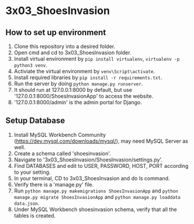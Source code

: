# 3x03_ShoesInvasion

## How to set up environment
1. Clone this repository into a desired folder.
2. Open cmd and cd to 3x03_ShoesInvasion folder.
3. Install virtual environment by `pip install virtualenv`, `virtualenv -p python3 venv`.
4. Activiate the virtual environment by `venv\Script\activate`.
5. Install required libraries by `pip install -r requirements.txt`.
6. Run the server by doing `python manage.py runserver`.
7. It should run at 127.0.0.1:8000 by default, but use '127.0.0.1:8000/ShoesInvasionApp' to access the website.
8. '127.0.0.1:8000/admin' is the admin portal for Django.


## Setup Database
1. Install MySQL Workbench Community (https://dev.mysql.com/downloads/mysql/), may need MySQL Server as well.
2. Create a schema called 'shoesinvasion'.
3. Navigate to '3x03_ShoesInvasion/ShoesInvasion/settings.py'.
4. Find DATABASES and edit to USER, PASSWORD, HOST, PORT according to your setting.
5. In your terminal, CD to 3x03_ShoesInvasion and do ls command.
6. Verify there is a 'manage.py' file.
7. Run `python manage.py makemigrations ShoesInvasionApp` and `python manage.py migrate ShoesInvasionApp` and `python manage.py loaddata data.json`.
8. Under MySQL Workbench shoesinvasion schema, verify that all the tables is created.
